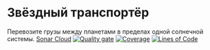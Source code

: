 # Звёздный транспортёр
Перевозите грузы между планетами в пределах одной солнечной системы.
[Sonar Cloud](https://sonarcloud.io/project/overview?id=iuw-team_star_transporter)
[![Quality gate](https://sonarcloud.io/api/project_badges/quality_gate?project=iuw-team_star_transporter)](https://sonarcloud.io/summary/new_code?id=iuw-team_star_transporter)
[![Coverage](https://sonarcloud.io/api/project_badges/measure?project=iuw-team_star_transporter&metric=coverage)](https://sonarcloud.io/summary/new_code?id=iuw-team_star_transporter)
[![Lines of Code](https://sonarcloud.io/api/project_badges/measure?project=iuw-team_star_transporter&metric=ncloc)](https://sonarcloud.io/summary/new_code?id=iuw-team_star_transporter)
